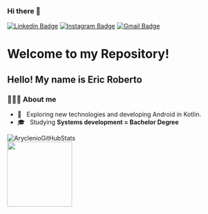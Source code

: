 ### Hi there 👋

<!--
**YokoCross/YokoCross** is a ✨ _special_ ✨ repository because its `README.md` (this file) appears on your GitHub profile.

Here are some ideas to get you started:

- 🔭 I’m currently working on ...
- 🌱 I’m currently learning ...
- 👯 I’m looking to collaborate on ...
- 🤔 I’m looking for help with ...
- 💬 Ask me about ...
- 📫 How to reach me: ...
- 😄 Pronouns: ...
- ⚡ Fun fact: ...
-->

[![Linkedin Badge](https://img.shields.io/badge/-Linkedin-blue?style=flat-square&logo=Linkedin&logoColor=white&link=https://www.linkedin.com/in/gilmar-zezilia-alves-336610182/)](https://https://www.linkedin.com/in/eric-roberto-dev/)
[![Instagram Badge](https://img.shields.io/badge/-Instagram-a43b9d?style=flat-square&logo=Instagram&logoColor=white&link=https://www.instagram.com/gilmar.zezilia/)](https://www.instagram.com/eric.yoko/)
[![Gmail Badge](https://img.shields.io/badge/-Gmail-c14438?style=flat-square&logo=Gmail&logoColor=white&link=mailto:ericsilva328@gmail.com)](mailto:ericsilva328@gmail.com)


<h1> Welcome to my Repository! </h1>
<h2> Hello! My name is Eric Roberto </h2>
<h3> 👨🏻‍💻 About me </h3>

- 🤔 &nbsp; Exploring new technologies and developing Android in Kotlin.
- 🎓 &nbsp; Studying <b> Systems development = Bachelor Degree </b>

<p align="center">


 ![AryclenioGitHubStats](https://github-readme-stats.vercel.app/api?username=YokoCross&show_icons=true)  
<img height="150em" src="https://github-readme-stats.vercel.app/api/top-langs/?username=YokoCross&layout=compact&hide=php" />   

</p>


